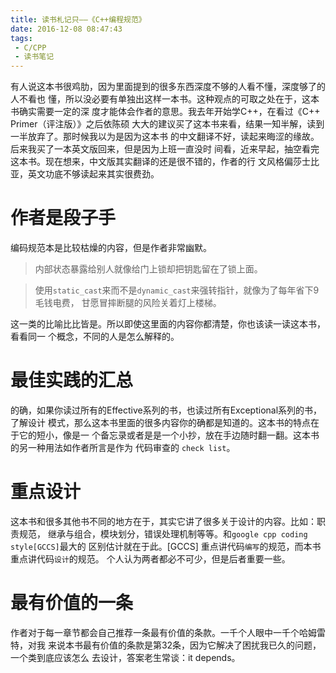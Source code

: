 ```yaml
---
title: 读书札记只——《C++编程规范》
date: 2016-12-08 08:47:43
tags:
 - C/CPP
 - 读书笔记
---
```


有人说这本书很鸡肋，因为里面提到的很多东西深度不够的人看不懂，深度够了的人不看也
懂，所以没必要有单独出这样一本书。这种观点的可取之处在于，这本书确实需要一定的深
度才能体会作者的意思。我去年开始学C++，在看过《C++ Primer（评注版）》之后依陈硕
大大的建议买了这本书来看，结果一知半解，读到一半放弃了。那时候我以为是因为这本书
的中文翻译不好，读起来晦涩的缘故。后来我买了一本英文版回来，但是因为上班一直没时
间看，近来早起，抽空看完这本书。现在想来，中文版其实翻译的还是很不错的，作者的行
文风格偏莎士比亚，英文功底不够读起来其实很费劲。

<!--more-->

# 作者是段子手

编码规范本是比较枯燥的内容，但是作者非常幽默。

> 内部状态暴露给别人就像给门上锁却把钥匙留在了锁上面。

> 使用`static_cast`来而不是`dynamic_cast`来强转指针，就像为了每年省下9毛钱电费，
> 甘愿冒摔断腿的风险关着灯上楼梯。

这一类的比喻比比皆是。所以即使这里面的内容你都清楚，你也该读一读这本书，看看同一
个概念，不同的人是怎么解释的。

# 最佳实践的汇总

的确，如果你读过所有的Effective系列的书，也读过所有Exceptional系列的书，了解设计
模式，那么这本书里面的很多内容你的确都是知道的。这本书的特点在于它的短小，像是一
个备忘录或者是是一个小抄，放在手边随时翻一翻。这本书的另一种用法如作者所言是作为
代码审查的 `check list`。

# 重点设计

这本书和很多其他书不同的地方在于，其实它讲了很多关于设计的内容。比如：职责规范，
继承与组合，模块划分，错误处理机制等等。和`google cpp coding style[GCCS]`最大的
区别估计就在于此。[GCCS] 重点讲代码`编写`的规范，而本书重点讲代码`设计`的规范。
个人认为两者都必不可少，但是后者重要一些。

# 最有价值的一条

作者对于每一章节都会自己推荐一条最有价值的条款。一千个人眼中一千个哈姆雷特，对我
来说本书最有价值的条款是第32条，因为它解决了困扰我已久的问题，一个类到底应该怎么
去设计，答案老生常谈：it depends。
